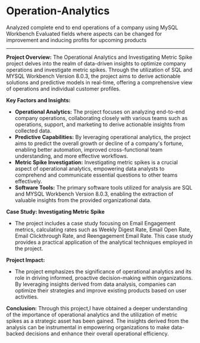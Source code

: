 # Operation-Analytics
Analyzed complete end to end operations of a company using MySQL Workbench
Evaluated fields where aspects can be changed for improvement and inducing profits for upcoming products 
______________________________________________________________________________________________________________________________________________________________________________

**Project Overview:**
The Operational Analytics and Investigating Metric Spike project delves into the realm of data-driven insights to optimize company operations and investigate metric spikes. Through the utilization of SQL and MYSQL Workbench Version 8.0.3, the project aims to derive actionable solutions and predictive models in real-time, offering a comprehensive view of operations and individual customer profiles.

**Key Factors and Insights:**
- **Operational Analytics:** The project focuses on analyzing end-to-end company operations, collaborating closely with various teams such as operations, support, and marketing to derive actionable insights from collected data.
- **Predictive Capabilities:** By leveraging operational analytics, the project aims to predict the overall growth or decline of a company's fortune, enabling better automation, improved cross-functional team understanding, and more effective workflows.
- **Metric Spike Investigation:** Investigating metric spikes is a crucial aspect of operational analytics, empowering data analysts to comprehend and communicate essential questions to other teams effectively.
- **Software Tools:** The primary software tools utilized for analysis are SQL and MYSQL Workbench Version 8.0.3, enabling the extraction of valuable insights from the provided organizational data.

**Case Study: Investigating Metric Spike**
- The project includes a case study focusing on Email Engagement metrics, calculating rates such as Weekly Digest Rate, Email Open Rate, Email Clickthrough Rate, and Reengagement Email Rate. This case study provides a practical application of the analytical techniques employed in the project.

**Project Impact:**
- The project emphasizes the significance of operational analytics and its role in driving informed, proactive decision-making within organizations. By leveraging insights derived from data analysis, companies can optimize their strategies and improve existing products based on user activities.

**Conclusion:**
Through this project,I have obtained a deeper understanding of the importance of operational analytics and the utilization of metric spikes as a strategic asset has been gained. The insights derived from the analysis can be instrumental in empowering organizations to make data-backed decisions and enhance their overall operational efficiency.
